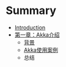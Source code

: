 # Summary

* [Introduction](README.md)
* [第一章：Akka介绍](di_yi_zhang_ff1a_akka_jie_shao.md)
   * [背景](bei_jing.md)
   * [Akka使用案例](akkashi_yong_an_li.md)
   * 总结

